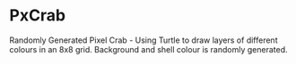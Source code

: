 # PxCrab
 Randomly Generated Pixel Crab - Using Turtle to draw layers of different colours in an 8x8 grid. Background and shell colour is randomly generated.
